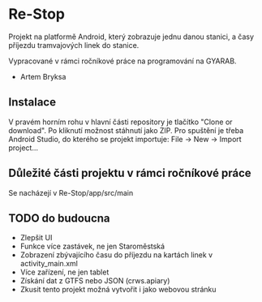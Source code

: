 # Re-Stop

Projekt na platformě Android, který zobrazuje jednu danou stanici, a časy příjezdu tramvajových linek do stanice.

Vypracované v rámci ročníkové práce na programování na GYARAB.

- Artem Bryksa

## Instalace

V pravém horním rohu v hlavní části repository je tlačítko "Clone or download". Po kliknutí možnost stáhnutí jako ZIP. 
Pro spuštění je třeba Android Studio, do kterého se projekt importuje: File -> New -> Import project...

## Důležité části projektu v rámci ročníkové práce

Se nacházejí v Re-Stop/app/src/main

## TODO do budoucna

* Zlepšit UI
* Funkce více zastávek, ne jen Staroměstská
* Zobrazení zbývajícího času do příjezdu na kartách linek v activity_main.xml
* Více zařízení, ne jen tablet
* Získání dat z GTFS nebo JSON (crws.apiary)
* Zkusit tento projekt možná vytvořit i jako webovou stránku
